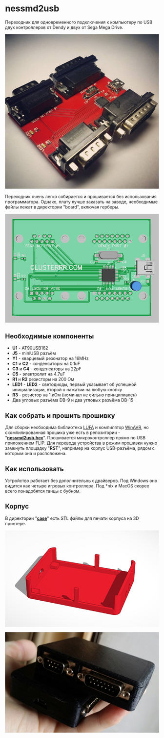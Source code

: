 # nessmd2usb
Переходник для одновременного подключения к компьютеру по USB двух контроллеров от Dendy и двух от Sega Mega Drive.

![Фото](images/photo.jpg)

Переходник очень легко собирается и прошивается без использования программатора. Однако, плату лучше заказать на заводе, необходимые файлы лежат в директории "board", включая герберы.

![Плата](images/board_3d.png)


## Необходимые компоненты

- **U1** - AT90USB162
- **J5** - miniUSB разъём
- **Y1** - кварцевый резонатор на 16MHz
- **C1** и **C2** - конденсаторы на 0.1uF
- **C3** и **C4** - конденсаторы на 22pF
- **C5** - электролит на 4.7uF
- **R1** и **R2** резисторы на 200 Ом
- **LED1** - **LED2** - светодиоды, первый указывает об успешной инициализации, второй о нажатии на любую кнопку
- **R3** - резистор на 1 кОм (номинал не сильно принципиален)
- Два угловых разъёма DB-9 и два угловых разъёма DB-15


## Как собрать и прошить прошивку

Для сборки необходима библиотека [LUFA](http://www.fourwalledcubicle.com/LUFA.php) и компилятор [WinAVR](http://winavr.sourceforge.net/), но скомпилированная прошика уже есть в репозитории - "**[nessmd2usb.hex](nessmd2usb.hex)**".
Прошивается микроконтроллер прямо по USB приложением [FLIP](http://www.atmel.com/tools/FLIP.aspx). Для перевода устройства в режим прошивки нужно замкнуть площадку "**RST**", например на корпус USB-разъёма, рядом с которым она и расположена.


## Как использовать

Устройство работает без дополнительных драйверов. Под Windows оно видится как четыре игровых контроллера. Под *nix и MacOS скорее всего понадобятся танцы с бубном.


## Корпус

В директории "**[case](case)**" есть STL файлы для печати корпуса на 3D принтере.

![Корпус](images/case.png)

![Корпус](images/incase.jpg)
